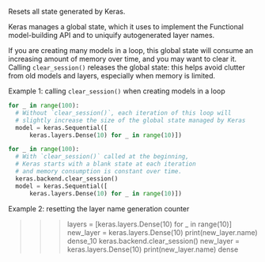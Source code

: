 Resets all state generated by Keras.

Keras manages a global state, which it uses to implement the Functional
model-building API and to uniquify autogenerated layer names.

If you are creating many models in a loop, this global state will consume
an increasing amount of memory over time, and you may want to clear it.
Calling `clear_session()` releases the global state: this helps avoid
clutter from old models and layers, especially when memory is limited.

Example 1: calling `clear_session()` when creating models in a loop

```python
for _ in range(100):
  # Without `clear_session()`, each iteration of this loop will
  # slightly increase the size of the global state managed by Keras
  model = keras.Sequential([
      keras.layers.Dense(10) for _ in range(10)])

for _ in range(100):
  # With `clear_session()` called at the beginning,
  # Keras starts with a blank state at each iteration
  # and memory consumption is constant over time.
  keras.backend.clear_session()
  model = keras.Sequential([
      keras.layers.Dense(10) for _ in range(10)])
```

Example 2: resetting the layer name generation counter

>>> layers = [keras.layers.Dense(10) for _ in range(10)]
>>> new_layer = keras.layers.Dense(10)
>>> print(new_layer.name)
dense_10
>>> keras.backend.clear_session()
>>> new_layer = keras.layers.Dense(10)
>>> print(new_layer.name)
dense
